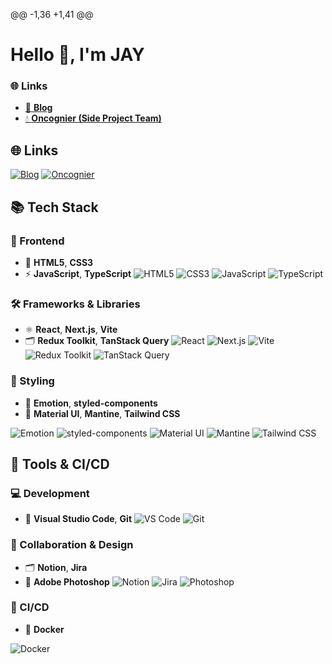 @@ -1,36 +1,41 @@
# Hello 👋, I'm JAY

### 🌐 Links
- [📝 **Blog**](https://velog.io/@tnrud4685) 
- [💧 **Oncognier (Side Project Team)**](https://github.com/Oncognier)

## 🌐 Links
[![Blog](https://img.shields.io/badge/Blog-20C997?style=for-the-badge&logo=velog&logoColor=white)](https://velog.io/@tnrud4685)
[![Oncognier](https://img.shields.io/badge/Oncognier-181717?style=for-the-badge&logo=github&logoColor=white)](https://github.com/Oncognier)

## 📚 Tech Stack

### 🎨 Frontend
- 🧱 **HTML5**, **CSS3**
- ⚡ **JavaScript**, **TypeScript**
![HTML5](https://img.shields.io/badge/HTML5-E34F26?style=flat-square&logo=html5&logoColor=white)
![CSS3](https://img.shields.io/badge/CSS3-1572B6?style=flat-square&logo=css3&logoColor=white)
![JavaScript](https://img.shields.io/badge/JavaScript-F7DF1E?style=flat-square&logo=javascript&logoColor=black)
![TypeScript](https://img.shields.io/badge/TypeScript-3178C6?style=flat-square&logo=typescript&logoColor=white)

### 🛠 Frameworks & Libraries
- ⚛️ **React**, **Next.js**, **Vite**
- 🗂 **Redux Toolkit**, **TanStack Query**
![React](https://img.shields.io/badge/React-61DAFB?style=flat-square&logo=react&logoColor=black)
![Next.js](https://img.shields.io/badge/Next.js-000000?style=flat-square&logo=next.js&logoColor=white)
![Vite](https://img.shields.io/badge/Vite-646CFF?style=flat-square&logo=vite&logoColor=white)
![Redux Toolkit](https://img.shields.io/badge/Redux_Toolkit-764ABC?style=flat-square&logo=redux&logoColor=white)
![TanStack Query](https://img.shields.io/badge/TanStack_Query-FF4154?style=flat-square&logo=reactquery&logoColor=white)

### 💅 Styling
- 🎀 **Emotion**, **styled-components**
- 🎨 **Material UI**, **Mantine**, **Tailwind CSS**


![Emotion](https://img.shields.io/badge/Emotion-DB7093?style=flat-square&logo=styled-components&logoColor=white)
![styled-components](https://img.shields.io/badge/styled--components-DB7093?style=flat-square&logo=styled-components&logoColor=white)
![Material UI](https://img.shields.io/badge/Material_UI-007FFF?style=flat-square&logo=mui&logoColor=white)
![Mantine](https://img.shields.io/badge/Mantine-339AF0?style=flat-square&logo=mantine&logoColor=white)
![Tailwind CSS](https://img.shields.io/badge/Tailwind_CSS-06B6D4?style=flat-square&logo=tailwindcss&logoColor=white)

## 🧰 Tools & CI/CD

### 💻 Development
- 📝 **Visual Studio Code**, **Git**
![VS Code](https://img.shields.io/badge/VS_Code-007ACC?style=flat-square&logo=visualstudiocode&logoColor=white)
![Git](https://img.shields.io/badge/Git-F05032?style=flat-square&logo=git&logoColor=white)

### 🤝 Collaboration & Design
- 🗂 **Notion**, **Jira**
- 🎨 **Adobe Photoshop**
![Notion](https://img.shields.io/badge/Notion-000000?style=flat-square&logo=notion&logoColor=white)
![Jira](https://img.shields.io/badge/Jira-0052CC?style=flat-square&logo=jira&logoColor=white)
![Photoshop](https://img.shields.io/badge/Photoshop-31A8FF?style=flat-square&logo=adobephotoshop&logoColor=white)

### 🚀 CI/CD
- 🐳 **Docker**


![Docker](https://img.shields.io/badge/Docker-2496ED?style=flat-square&logo=docker&logoColor=white)
